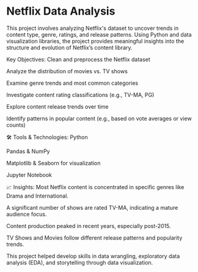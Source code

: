 # Netflix Data Analysis
This project involves analyzing Netflix's dataset to uncover trends in content type, genre, ratings, and release patterns. Using Python and data visualization libraries, the project provides meaningful insights into the structure and evolution of Netflix’s content library.
 
 Key Objectives:
Clean and preprocess the Netflix dataset

Analyze the distribution of movies vs. TV shows

Examine genre trends and most common categories

Investigate content rating classifications (e.g., TV-MA, PG)

Explore content release trends over time

Identify patterns in popular content (e.g., based on vote averages or view counts)

🛠️ Tools & Technologies:
Python

Pandas & NumPy

Matplotlib & Seaborn for visualization

Jupyter Notebook

📈 Insights:
Most Netflix content is concentrated in specific genres like Drama and International.

A significant number of shows are rated TV-MA, indicating a mature audience focus.

Content production peaked in recent years, especially post-2015.

TV Shows and Movies follow different release patterns and popularity trends.

This project helped develop skills in data wrangling, exploratory data analysis (EDA), and storytelling through data visualization.
